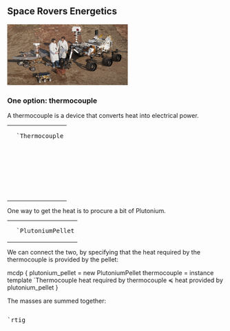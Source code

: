 
## Space Rovers Energetics


<img src="space_rovers.small.jpg" style='width: 20em'/>

### One option: thermocouple

A thermocouple is a device that converts heat into electrical power.

<table><tr><td>
    <pre class="mcdp" id="Thermocouple" label='Thermocouple.mcdp'></pre>
</td><td>
    <pre class="ndp_graph_templatized_labeled"
        style='height: 10em'
        >`Thermocouple</pre>
</td></tr>
</table>


One way to get the heat is to procure a bit of Plutonium.

<table>
  <tr>
    <td>
      <pre class="mcdp" id="PlutoniumPellet" label='PlutoniumPellet.mcdp'></pre>
    </td><td>
      <pre class="ndp_graph_templatized_labeled"
          style='sheight: 10em'>`PlutoniumPellet</pre>
    </td>
  </tr>
</table>

We can connect the two, by specifying that the heat required by the 
thermocouple is provided by the pellet:

<p>
  <img class="ndp_graph_enclosed" id="plutonium_plus_thermocouple" enclosed="false">mcdp {
    plutonium_pellet = new PlutoniumPellet
    thermocouple = instance template `Thermocouple
    heat required by thermocouple ≼ heat provided by plutonium_pellet
  }</img>
</p>
 

The masses are summed together:

<pre class="mcdp" id='rtig'></pre>

<pre class="ndp_graph_enclosed">`rtig</pre>
